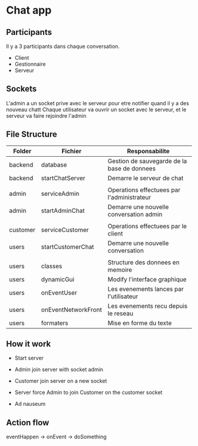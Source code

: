 # Chat app

## Participants

Il y a 3 participants dans chaque conversation.

- Client
- Gestionnaire
- Serveur

## Sockets

L'admin a un socket prive avec le serveur pour etre notifier quand il y a  des nouveau chatt
Chaque utilisateur va ouvrir un socket avec le serveur, et le serveur va faire rejoindre l'admin

## File Structure

| Folder  | Fichier             | Responsabilite                              |
|---------|---------------------|---------------------------------------------|
| backend | database            | Gestion de sauvegarde de la base de donnees |
| backend | startChatServer     | Demarre le serveur de chat                  |
|         |                     |                                             |
| admin   | serviceAdmin        | Operations effectuees par l'administrateur  |
| admin   | startAdminChat      | Demarre une nouvelle conversation admin     |
|         |                     |                                             |
| customer| serviceCustomer     | Operations effectuees par le client         |
| users   | startCustomerChat   | Demarre une nouvelle conversation           |
|         |                     |                                             |
| users   | classes             | Structure des donnees en memoire            |
| users   | dynamicGui          | Modify l'interface graphique                |
| users   | onEventUser         | Les evenements lances par l'utilisateur     |
| users   | onEventNetworkFront | Les evenements recu depuis le reseau        |
| users   | formaters           | Mise en forme du texte                      |

## How it work

- Start server
- Admin join server with socket admin

- Customer join server on a new socket
- Server force Admin to join Customer on the customer socket
- Ad nauseum

## Action flow

eventHappen -> onEvent -> doSomething
